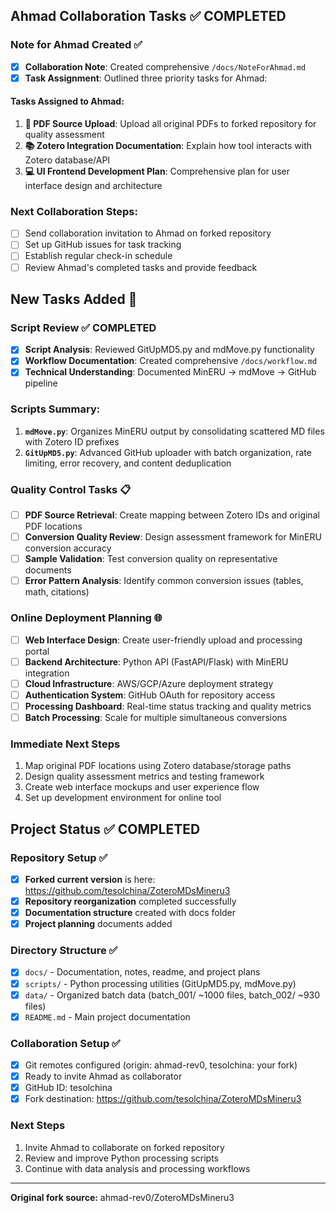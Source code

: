
## Ahmad Collaboration Tasks ✅ COMPLETED

### Note for Ahmad Created ✅
- [x] **Collaboration Note**: Created comprehensive `/docs/NoteForAhmad.md`
- [x] **Task Assignment**: Outlined three priority tasks for Ahmad:

#### Tasks Assigned to Ahmad:
1. **📁 PDF Source Upload**: Upload all original PDFs to forked repository for quality assessment
2. **📚 Zotero Integration Documentation**: Explain how tool interacts with Zotero database/API
3. **💻 UI Frontend Development Plan**: Comprehensive plan for user interface design and architecture

### Next Collaboration Steps:
- [ ] Send collaboration invitation to Ahmad on forked repository
- [ ] Set up GitHub issues for task tracking
- [ ] Establish regular check-in schedule
- [ ] Review Ahmad's completed tasks and provide feedback 

## New Tasks Added 🚀

### Script Review ✅ COMPLETED
- [x] **Script Analysis**: Reviewed GitUpMD5.py and mdMove.py functionality  
- [x] **Workflow Documentation**: Created comprehensive `/docs/workflow.md`
- [x] **Technical Understanding**: Documented MinERU → mdMove → GitHub pipeline

### Scripts Summary:
1. **`mdMove.py`**: Organizes MinERU output by consolidating scattered MD files with Zotero ID prefixes
2. **`GitUpMD5.py`**: Advanced GitHub uploader with batch organization, rate limiting, error recovery, and content deduplication

### Quality Control Tasks 📋
- [ ] **PDF Source Retrieval**: Create mapping between Zotero IDs and original PDF locations
- [ ] **Conversion Quality Review**: Design assessment framework for MinERU conversion accuracy
- [ ] **Sample Validation**: Test conversion quality on representative documents
- [ ] **Error Pattern Analysis**: Identify common conversion issues (tables, math, citations)

### Online Deployment Planning 🌐
- [ ] **Web Interface Design**: Create user-friendly upload and processing portal
- [ ] **Backend Architecture**: Python API (FastAPI/Flask) with MinERU integration  
- [ ] **Cloud Infrastructure**: AWS/GCP/Azure deployment strategy
- [ ] **Authentication System**: GitHub OAuth for repository access
- [ ] **Processing Dashboard**: Real-time status tracking and quality metrics
- [ ] **Batch Processing**: Scale for multiple simultaneous conversions

### Immediate Next Steps
1. Map original PDF locations using Zotero database/storage paths
2. Design quality assessment metrics and testing framework  
3. Create web interface mockups and user experience flow
4. Set up development environment for online tool




## Project Status ✅ COMPLETED

### Repository Setup ✅
- [x] **Forked current version** is here: https://github.com/tesolchina/ZoteroMDsMineru3 
- [x] **Repository reorganization** completed successfully
- [x] **Documentation structure** created with docs folder
- [x] **Project planning** documents added

### Directory Structure ✅
- [x] `docs/` - Documentation, notes, readme, and project plans  
- [x] `scripts/` - Python processing utilities (GitUpMD5.py, mdMove.py)
- [x] `data/` - Organized batch data (batch_001/ ~1000 files, batch_002/ ~930 files)
- [x] `README.md` - Main project documentation

### Collaboration Setup ✅
- [x] Git remotes configured (origin: ahmad-rev0, tesolchina: your fork)
- [x] Ready to invite Ahmad as collaborator
- [x] GitHub ID: tesolchina
- [x] Fork destination: https://github.com/tesolchina/ZoteroMDsMineru3

### Next Steps
1. Invite Ahmad to collaborate on forked repository
2. Review and improve Python processing scripts
3. Continue with data analysis and processing workflows

---
**Original fork source:** ahmad-rev0/ZoteroMDsMineru3 